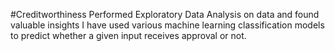 #Creditworthiness
Performed Exploratory Data Analysis on data and found valuable insights
I have used various machine learning classification models to predict whether a given input receives approval or not.
